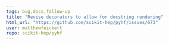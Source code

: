 ```yaml
---
tags: bug,docs,follow-up
title: "Revise decorators to allow for docstring rendering"
html_url: "https://github.com/scikit-hep/pyhf/issues/673"
user: matthewfeickert
repo: scikit-hep/pyhf
---
```


